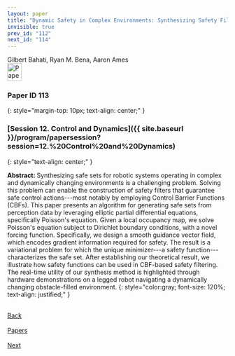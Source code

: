 ```yaml
---
layout: paper
title: "Dynamic Safety in Complex Environments: Synthesizing Safety Filters with Poisson’s Equation"
invisible: true
prev_id: "112"
next_id: "114"
---
```

<div class="paper-authors">
  <div class="paper-author-box">
    <div class="paper-author-name">Gilbert Bahati, Ryan M. Bena, Aaron Ames</div>
    <div class="paper-author-uni"></div>
  </div>
</div>

<div class="paper-pdf">
  <div>
    <a href="https://www.roboticsproceedings.org/rss21/p113.pdf" title="Download PDF" target="_blank">
      <img src="{{ site.baseurl }}/images/paper_link_cardinal_red.png" alt="Paper PDF" width="33" height="40" />
    </a>
  </div>
</div>

### Paper ID 113
{: style="margin-top: 10px; text-align: center;" }

### [Session 12. Control and Dynamics]({{ site.baseurl }}/program/papersession?session=12.%20Control%20and%20Dynamics)
{: style="text-align: center;" }

<b style="color: black;">Abstract: </b>Synthesizing safe sets for robotic systems operating in complex and dynamically changing environments is a challenging problem. Solving this problem can enable the construction of safety filters that guarantee safe control actions---most notably by employing Control Barrier Functions (CBFs). This paper presents an algorithm for generating safe sets from perception data by leveraging elliptic partial differential equations, specifically Poisson's equation. Given a local occupancy map, we solve Poisson's equation subject to Dirichlet boundary conditions, with a novel forcing function. Specifically, we design a smooth guidance vector field, which encodes gradient information required for safety. The result is a variational problem for which the unique minimizer---a safety function---characterizes the safe set. After establishing our theoretical result, we illustrate how safety functions can be used in CBF-based safety filtering. The real-time utility of our synthesis method is highlighted through hardware demonstrations on a legged robot navigating a dynamically changing obstacle-filled environment.
{: style="color:gray; font-size: 120%; text-align: justified;" }

<div class="paper-menu">
  <div class="paper-menu-inner">
    <a href="{{ site.baseurl }}/program/papers/112/" title="Previous Paper">
            <div class="paper-menu-icon">
                <i class="fa fa-chevron-left"></i><br>
                <span class="paper-menu-label">Back</span>
            </div>
        </a>
    <a href="{{ site.baseurl }}/program/papers" title="All Papers">
      <div class="paper-menu-icon">
        <i class="fa fa-list"></i><br>
        <span class="paper-menu-label">Papers</span>
      </div>
    </a>
    <a href="{{ site.baseurl }}/program/papers/114/" title="Next Paper">
            <div class="paper-menu-icon">
                <i class="fa fa-chevron-right"></i><br>
                <span class="paper-menu-label">Next</span>
            </div>
        </a>
  </div>
</div>
